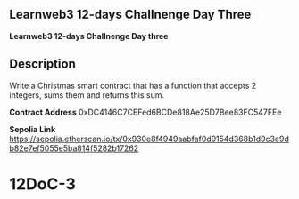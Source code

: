 ## Learnweb3 12-days Challnenge Day Three

**Learnweb3 12-days Challnenge Day three**

## Description

Write a Christmas smart contract that has a function that accepts 2 integers, sums them and returns this sum.

**Contract Address** 0xDC4146C7CEFed6BCDe818Ae25D7Bee83FC547FEe

**Sepolia Link**
https://sepolia.etherscan.io/tx/0x930e8f4949aabfaf0d9154d368b1d9c3e9db82e7ef5055e5ba814f5282b17262
# 12DoC-3
